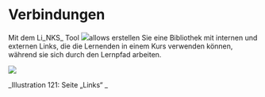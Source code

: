 
# Verbindungen

Mit dem Li_NKS_ Tool ![](../../.gitbook/assets/graphics217.png)allows erstellen Sie eine Bibliothek mit internen und externen Links, die die Lernenden in einem Kurs verwenden können, während sie sich durch den Lernpfad arbeiten.

![](../../.gitbook/assets/graphics222.png)

_Illustration 121: Seite „Links“ _
